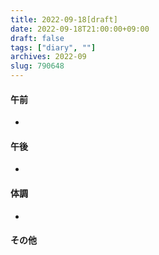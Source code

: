 ```yaml
---
title: 2022-09-18[draft]
date: 2022-09-18T21:00:00+09:00
draft: false
tags: ["diary", ""]
archives: 2022-09
slug: 790648
---
```

#### 午前
- 
#### 午後
- 
#### 体調
- 
#### その他